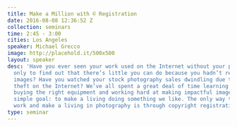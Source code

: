 ```yaml
---
title: Make a Million with © Registration
date: 2016-08-08 12:36:52 Z
collection: seminars
time: 2:45 - 3:00
cities: Los Angeles
speaker: Michael Grecco
image: http://placehold.it/500x500
layout: speaker
desc: 'Have you ever seen your work used on the Internet without your permission –
  only to find out that there’s little you can do because you hadn’t registered your
  images? Have you watched your stock photography sales dwindling due to rampant image
  theft on the Internet? We’ve all spent a great deal of time learning our craft,
  buying the right equipment and working hard at making impactful images with one
  simple goal: to make a living doing something we like. The only way to protect your
  work and make a living in photography is through copyright registration.'
type: seminar
---
```


